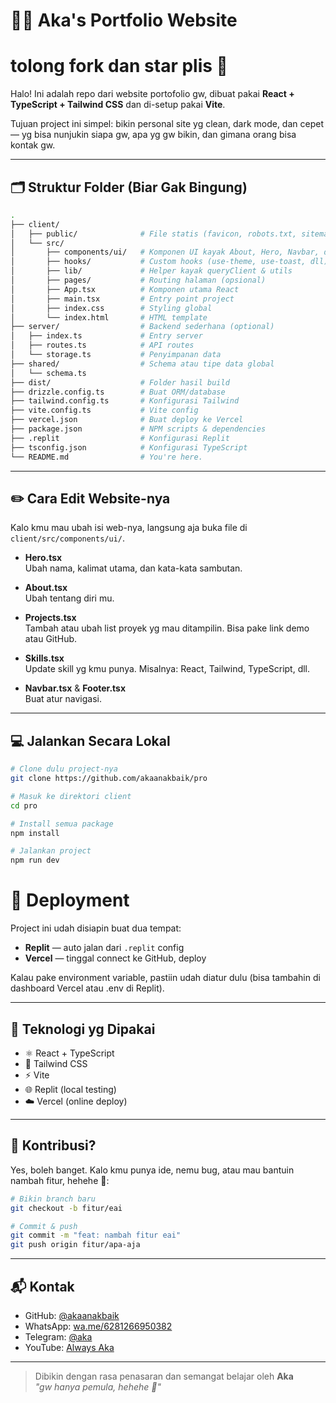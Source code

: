 # 🧑‍💻 Aka's Portfolio Website

# tolong fork dan star plis 🥹

Halo! Ini adalah repo dari website portofolio gw, dibuat pakai **React + TypeScript + Tailwind CSS** dan di-setup pakai **Vite**.  

Tujuan project ini simpel: bikin personal site yg clean, dark mode, dan cepet — yg bisa nunjukin siapa gw, apa yg gw bikin, dan gimana orang bisa kontak gw.

---

## 🗂 Struktur Folder (Biar Gak Bingung)

```bash
.
├── client/
│   ├── public/              # File statis (favicon, robots.txt, sitemap)
│   └── src/
│       ├── components/ui/   # Komponen UI kayak About, Hero, Navbar, dsb
│       ├── hooks/           # Custom hooks (use-theme, use-toast, dll)
│       ├── lib/             # Helper kayak queryClient & utils
│       ├── pages/           # Routing halaman (opsional)
│       ├── App.tsx          # Komponen utama React
│       ├── main.tsx         # Entry point project
│       ├── index.css        # Styling global
│       └── index.html       # HTML template
├── server/                  # Backend sederhana (optional)
│   ├── index.ts             # Entry server
│   ├── routes.ts            # API routes
│   └── storage.ts           # Penyimpanan data
├── shared/                  # Schema atau tipe data global
│   └── schema.ts
├── dist/                    # Folder hasil build
├── drizzle.config.ts        # Buat ORM/database
├── tailwind.config.ts       # Konfigurasi Tailwind
├── vite.config.ts           # Vite config
├── vercel.json              # Buat deploy ke Vercel
├── package.json             # NPM scripts & dependencies
├── .replit                  # Konfigurasi Replit
├── tsconfig.json            # Konfigurasi TypeScript
└── README.md                # You're here.
```

---

## ✏️ Cara Edit Website-nya

Kalo kmu mau ubah isi web-nya, langsung aja buka file di `client/src/components/ui/`.

- **Hero.tsx**  
  Ubah nama, kalimat utama, dan kata-kata sambutan.

- **About.tsx**  
  Ubah tentang diri mu.

- **Projects.tsx**  
  Tambah atau ubah list proyek yg mau ditampilin. Bisa pake link demo atau GitHub.

- **Skills.tsx**  
  Update skill yg kmu punya. Misalnya: React, Tailwind, TypeScript, dll.

- **Navbar.tsx** & **Footer.tsx**  
  Buat atur navigasi.

---

## 💻 Jalankan Secara Lokal

```bash
# Clone dulu project-nya
git clone https://github.com/akaanakbaik/pro

# Masuk ke direktori client
cd pro

# Install semua package
npm install

# Jalankan project
npm run dev
```

# 🚀 Deployment

Project ini udah disiapin buat dua tempat:

- **Replit** — auto jalan dari `.replit` config
- **Vercel** — tinggal connect ke GitHub, deploy

Kalau pake environment variable, pastiin udah diatur dulu (bisa tambahin di dashboard Vercel atau .env di Replit).

---

## 🧰 Teknologi yg Dipakai

- ⚛️ React + TypeScript
- 🎨 Tailwind CSS
- ⚡ Vite
- 🌐 Replit (local testing)
- ☁️ Vercel (online deploy)

---

## 🤝 Kontribusi?

Yes, boleh banget. Kalo kmu punya ide, nemu bug, atau mau bantuin nambah fitur, hehehe 🗿:

```bash
# Bikin branch baru
git checkout -b fitur/eai

# Commit & push
git commit -m "feat: nambah fitur eai"
git push origin fitur/apa-aja
```

---

## 📬 Kontak

- GitHub: [@akaanakbaik](https://github.com/akaanakbaik)
- WhatsApp: [wa.me/6281266950382](https://wa.me/6281266950382)
- Telegram: [@aka](https://t.me/aka)
- YouTube: [Always Aka](https://www.youtube.com/@always-aka)

---

> Dibikin dengan rasa penasaran dan semangat belajar oleh **Aka**  
> _"gw hanya pemula, hehehe 🗿"_
